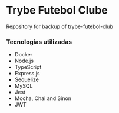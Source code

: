 # Trybe Futebol Clube

Repository for backup of trybe-futebol-club

### Tecnologias utilizadas

- Docker
- Node.js
- TypeScript
- Express.js
- Sequelize
- MySQL
- Jest
- Mocha, Chai and Sinon
- JWT
